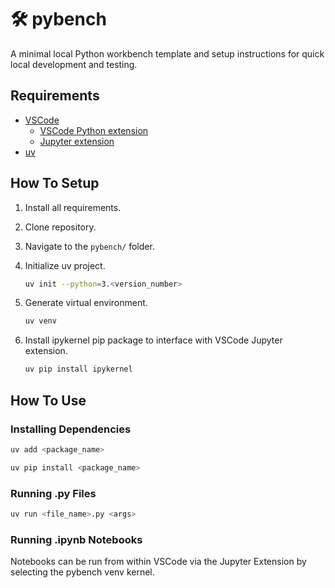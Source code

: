 # 🛠️ pybench

A minimal local Python workbench template and setup instructions for quick local development and testing.

## Requirements

- [VSCode](https://github.com/microsoft/vscode) 
    - [VSCode Python extension](https://marketplace.visualstudio.com/items?itemName=ms-python.python)
    - [Jupyter extension](https://marketplace.visualstudio.com/items?itemName=ms-toolsai.jupyter)
- [uv](https://github.com/astral-sh/uv)

## How To Setup

1. Install all requirements.

2. Clone repository.

3. Navigate to the `pybench/` folder.

4. Initialize uv project.

    ```bash
    uv init --python=3.<version_number>
    ```

5. Generate virtual environment.

    ```bash
    uv venv
    ```

6. Install ipykernel pip package to interface with VSCode Jupyter extension.

    ```bash
    uv pip install ipykernel
    ```

## How To Use

### Installing Dependencies

```bash
uv add <package_name>
```

```bash
uv pip install <package_name>
```

### Running .py Files

```bash
uv run <file_name>.py <args>
```

### Running .ipynb Notebooks

Notebooks can be run from within VSCode via the Jupyter Extension by selecting the pybench venv kernel.